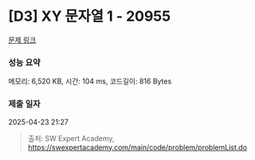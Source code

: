 # [D3] XY 문자열 1 - 20955 

[문제 링크](https://swexpertacademy.com/main/code/problem/problemDetail.do?contestProbId=AY_gm8_6NjcDFAVF) 

### 성능 요약

메모리: 6,520 KB, 시간: 104 ms, 코드길이: 816 Bytes

### 제출 일자

2025-04-23 21:27



> 출처: SW Expert Academy, https://swexpertacademy.com/main/code/problem/problemList.do